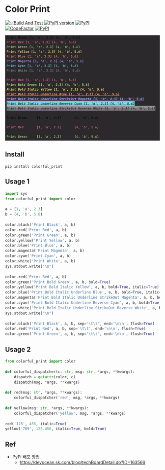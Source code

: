 # Color Print

[![✅Build And Test](https://github.com/sanggi-wjg/color_print/actions/workflows/build-test.yml/badge.svg?branch=main)](https://github.com/sanggi-wjg/color_print/actions/workflows/build-test.yml)
[![PyPI version](https://badge.fury.io/py/colorful_print.svg)](https://badge.fury.io/py/colorful_print)
[![PyPI](https://img.shields.io/pypi/pyversions/colorful_print.svg)](https://pypi.python.org/pypi/colorful_print)
<br/>
[![CodeFactor](https://www.codefactor.io/repository/github/sanggi-wjg/color_print/badge)](https://www.codefactor.io/repository/github/sanggi-wjg/color_print)
[![PyPI](https://img.shields.io/pypi/dm/colorful-print.svg)](https://pypi.org/project/colorful-print/)


![](.README_images/3aa23fd6.png)


## Install
```shell script
pip install colorful_print
```


## Usage 1
```python
import sys
from colorful_print import color

a = [1, 'a', 2.3]
b = (4, 'b', 5.6)

color.black('Print Black', a, b)
color.red('Print Red', a, b)
color.green('Print Green', a, b)
color.yellow('Print Yellow', a, b)
color.blue('Print Blue', a, b)
color.magenta('Print Magenta', a, b)
color.cyan('Print Cyan', a, b)
color.white('Print White', a, b)
sys.stdout.write("\n")

color.red('Print Red', a, b)
color.green('Print Bold Green', a, b, bold=True)
color.yellow('Print Bold Italic Yellow', a, b, bold=True, italic=True)
color.blue('Print Bold Italic Underline Blue', a, b, bold=True, italic=True, underline=True)
color.magenta('Print Bold Italic Underline StrikeOut Magenta', a, b, bold=True, italic=True, underline=True, strike_out=True)
color.cyan('Print Bold Italic Underline Reverse Cyan', a, b, bold=True, italic=True, underline=True, reverse=True)
color.white('Print Bold Italic Underline StrikeOut Reverse White', a, b, bold=True, italic=True, underline=True, strike_out=True, reverse=True)
sys.stdout.write("\n")

color.black('Print Black', a, b, sep='\t\t', end='\n\n', flush=True)
color.red('Print Red', a, b, sep='\t\t', end='\n\n', flush=True)
color.green('Print Green', a, b, sep='\t\t', end='\n\n', flush=True)
```


## Usage 2
```python
from colorful_print import color

def colorful_dispatcher(c: str, msg: str, *args, **kwargs):
    dispatch = getattr(color, c)
    dispatch(msg, *args, **kwargs)

def red(msg: str, *args, **kwargs):
    colorful_dispatcher('red', msg, *args, **kwargs)

def yellow(msg: str, *args, **kwargs):
    colorful_dispatcher('yellow', msg, *args, **kwargs)

red('123', 456, italic=True)
yellow('789', 123.456, italic=True, bold=True)
```


## Ref
* PyPi 배포 방법
  * https://devocean.sk.com/blog/techBoardDetail.do?ID=163566

